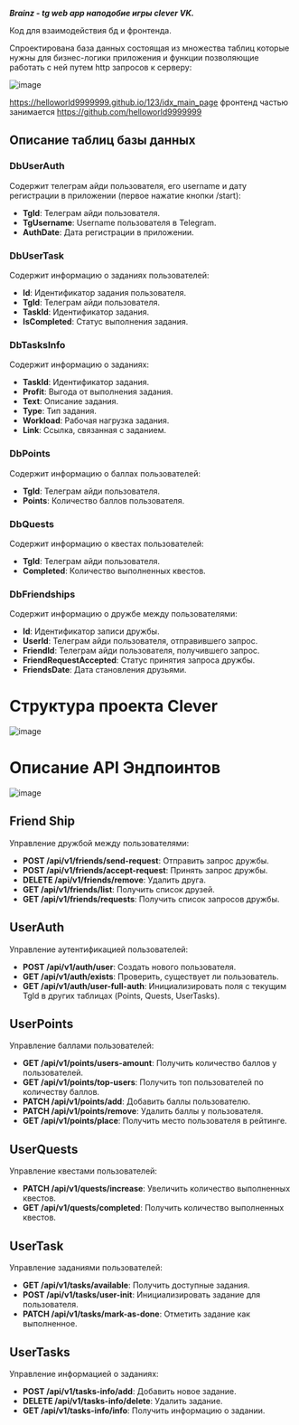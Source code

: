 ***Brainz - tg web app наподобие игры clever VK.***

Код для взаимодействия бд и фронтенда.

Спроектирована база данных состоящая из множества таблиц которые нужны для бизнес-логики приложения и функции позволяющие работать с ней путем http запросов к серверу:

![image](https://github.com/mefedraw/CleverGame-ASP-.NET-WEP-API/assets/144416623/20d455ad-e500-4244-91c1-c1863678311d)

https://helloworld9999999.github.io/123/idx_main_page фронтенд частью занимается https://github.com/helloworld9999999


## Описание таблиц базы данных

### DbUserAuth
Содержит телеграм айди пользователя, его username и дату регистрации в приложении (первое нажатие кнопки /start):
- **TgId**: Телеграм айди пользователя.
- **TgUsername**: Username пользователя в Telegram.
- **AuthDate**: Дата регистрации в приложении.

### DbUserTask
Содержит информацию о заданиях пользователей:
- **Id**: Идентификатор задания пользователя.
- **TgId**: Телеграм айди пользователя.
- **TaskId**: Идентификатор задания.
- **IsCompleted**: Статус выполнения задания.

### DbTasksInfo
Содержит информацию о заданиях:
- **TaskId**: Идентификатор задания.
- **Profit**: Выгода от выполнения задания.
- **Text**: Описание задания.
- **Type**: Тип задания.
- **Workload**: Рабочая нагрузка задания.
- **Link**: Ссылка, связанная с заданием.

### DbPoints
Содержит информацию о баллах пользователей:
- **TgId**: Телеграм айди пользователя.
- **Points**: Количество баллов пользователя.

### DbQuests
Содержит информацию о квестах пользователей:
- **TgId**: Телеграм айди пользователя.
- **Completed**: Количество выполненных квестов.

### DbFriendships
Содержит информацию о дружбе между пользователями:
- **Id**: Идентификатор записи дружбы.
- **UserId**: Телеграм айди пользователя, отправившего запрос.
- **FriendId**: Телеграм айди пользователя, получившего запрос.
- **FriendRequestAccepted**: Статус принятия запроса дружбы.
- **FriendsDate**: Дата становления друзьями.


  

# Структура проекта Clever

![image](https://github.com/mefedraw/CleverGame-ASP-.NET-WEP-API/assets/144416623/0f15f33a-decd-4969-a361-fea74eeeef0c)






# Описание API Эндпоинтов

![image](https://github.com/mefedraw/CleverGame-ASP-.NET-WEP-API/assets/144416623/27ccc2af-6527-4974-9c06-94d378d80b03)



## Friend Ship
Управление дружбой между пользователями:
- **POST /api/v1/friends/send-request**: Отправить запрос дружбы.
- **POST /api/v1/friends/accept-request**: Принять запрос дружбы.
- **DELETE /api/v1/friends/remove**: Удалить друга.
- **GET /api/v1/friends/list**: Получить список друзей.
- **GET /api/v1/friends/requests**: Получить список запросов дружбы.

## UserAuth
Управление аутентификацией пользователей:
- **POST /api/v1/auth/user**: Создать нового пользователя.
- **GET /api/v1/auth/exists**: Проверить, существует ли пользователь.
- **GET /api/v1/auth/user-full-auth**: Инициализировать поля с текущим TgId в других таблицах (Points, Quests, UserTasks).

## UserPoints
Управление баллами пользователей:
- **GET /api/v1/points/users-amount**: Получить количество баллов у пользователей.
- **GET /api/v1/points/top-users**: Получить топ пользователей по количеству баллов.
- **PATCH /api/v1/points/add**: Добавить баллы пользователю.
- **PATCH /api/v1/points/remove**: Удалить баллы у пользователя.
- **GET /api/v1/points/place**: Получить место пользователя в рейтинге.

## UserQuests
Управление квестами пользователей:
- **PATCH /api/v1/quests/increase**: Увеличить количество выполненных квестов.
- **GET /api/v1/quests/completed**: Получить количество выполненных квестов.

## UserTask
Управление заданиями пользователей:
- **GET /api/v1/tasks/available**: Получить доступные задания.
- **POST /api/v1/tasks/user-init**: Инициализировать задание для пользователя.
- **PATCH /api/v1/tasks/mark-as-done**: Отметить задание как выполненное.

## UserTasks
Управление информацией о заданиях:
- **POST /api/v1/tasks-info/add**: Добавить новое задание.
- **DELETE /api/v1/tasks-info/delete**: Удалить задание.
- **GET /api/v1/tasks-info/info**: Получить информацию о задании.
